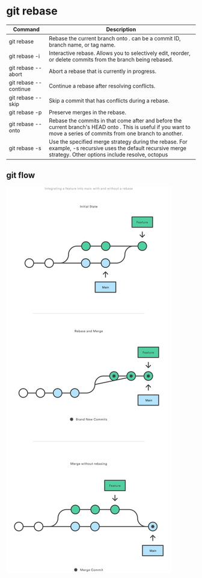 # git rebase

| Command | Description |
|-|-|
| git rebase <base> | Rebase the current branch onto <base>. <base> can be a commit ID, branch name, or tag name. |
| git rebase -i <base> | Interactive rebase. Allows you to selectively edit, reorder, or delete commits from the branch being rebased. |
| git rebase --abort | Abort a rebase that is currently in progress.|
| git rebase --continue | Continue a rebase after resolving conflicts. |
| git rebase --skip | Skip a commit that has conflicts during a rebase. |
| git rebase -p | Preserve merges in the rebase. |
| git rebase --onto <newbase> <oldbase> <branch> | Rebase the commits in <branch> that come after <oldbase> and before the current branch's HEAD onto <newbase>. This is useful if you want to move a series of commits from one branch to another. |
| git rebase -s <strategy> | Use the specified merge strategy during the rebase. For example, -s recursive uses the default recursive merge strategy. Other options include resolve, octopus |

## git flow
![gitflow](/assets/rebase_gitflow.svg)


